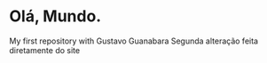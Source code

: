 # Olá,  Mundo.
 My first repository with Gustavo Guanabara
Segunda alteração feita diretamente do site
